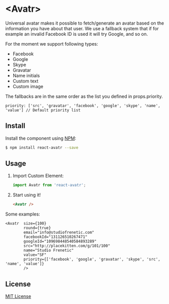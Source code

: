 # &lt;Avatr&gt;

Universal avatar makes it possible to fetch/generate an avatar based on the information you have about that user.
We use a fallback system that if for example an invalid Facebook ID is used it will try Google, and so on.

For the moment we support following types:
* Facebook
* Google
* Skype
* Gravatar
* Name initials
* Custom text
* Custom image

The fallbacks are in the same order as the list you defined in props.priority.

```
priority: ['src', 'gravatar', 'facebook', 'google', 'skype', 'name', 'value'] // Default priority list
```

## Install

Install the component using [NPM](https://www.npmjs.com/):

```sh
$ npm install react-avatr --save
```

## Usage

1. Import Custom Element:

    ```js
    import Avatr from 'react-avatr';
    ```

2. Start using it!

    ```html
    <Avatr />
    ```

Some examples:

    <Avatr  size={100}
            round={true}
            email="info@studiofrenetic.com"
            facebookId="131126510267471"
            googleId="109698448540584893289"
            src="http://placekitten.com/g/101/100"
            name="Studio Frenetic"
            value="SF"
            priority={['facebook', 'google', 'gravatar', 'skype', 'src', 'name', 'value']}
            />

## License

[MIT License](http://opensource.org/licenses/MIT)

